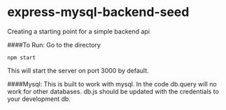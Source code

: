 # express-mysql-backend-seed
Creating a starting point for a simple backend api

####To Run: 
Go to the directory
````
npm start
````
This will start the server on port 3000 by default.

####Mysql:
This is built to work with mysql. In the code db.query will no work for other databases.
db.js should be updated with the credentials to your development db.
